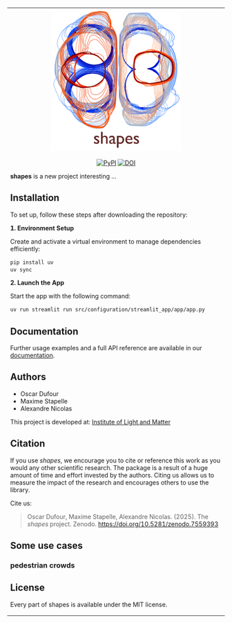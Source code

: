 <table  align="center"><td align="center" width="9999">

<img src="./docs/source/_static/README/art_light.png" align="center" width="300" alt="project icon">

</td>
<tr>
<td align="left" width="9999" >

<div align="center">

[![PyPI](https://img.shields.io/pypi/v/hypertiling)](https://pypi.org/project/hypertiling/)
[![DOI](https://zenodo.org/badge/DOI/10.5281/zenodo.7559393.svg)](https://doi.org/10.5281/zenodo.7559393)

</div>

**shapes** is a new project interesting ...

## Installation

To set up, follow these steps after downloading the repository:

**1. Environment Setup**

Create and activate a virtual environment to manage dependencies efficiently:

```bash
pip install uv
uv sync
```

**2. Launch the App**

Start the app with the following command:

```bash
uv run streamlit run src/configuration/streamlit_app/app/app.py
```


## Documentation

Further usage examples and a full API reference are available in our [documentation](https://shapes-crowd.readthedocs.io/en/latest/).

## Authors

* Oscar Dufour
* Maxime Stapelle
* Alexandre Nicolas

This project is developed at:
[Institute of Light and Matter](https://ilm.univ-lyon1.fr/)

## Citation

If you use _shapes_, we encourage you to cite or reference this work as you would any other scientific research. The package is a result of a huge amount of time and effort invested by the authors. Citing us allows us to measure the impact of the research and encourages others to use the library.

Cite us:

> Oscar Dufour, Maxime Stapelle, Alexandre Nicolas. (2025). The _shapes_ project. Zenodo. https://doi.org/10.5281/zenodo.7559393

## Some use cases

### pedestrian crowds


## License
Every part of shapes is available under the MIT license.



